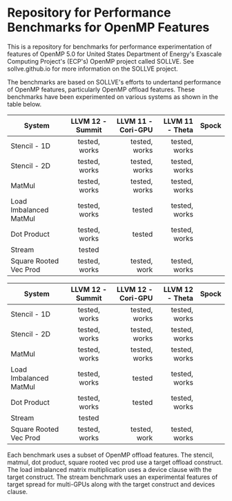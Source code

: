# Repository for Performance Benchmarks for OpenMP Features 
This is a repository for benchmarks for performance experimentation of features of OpenMP 5.0 for United States Department of Energy's Exascale Computing Project's (ECP's) OpenMP project called SOLLVE. See sollve.github.io for more information on the SOLLVE project. 

The benchmarks are based on SOLLVE's efforts to undertand performance of OpenMP features, particularly OpenMP offload features. These benchmarks have been experimented on various systems as shown in the table below. 


| System                           | LLVM 12 - Summit  | LLVM 11 - Cori-GPU | LLVM 11 - Theta   | Spock | 
|----------------------------------|:-----------------:|-----------------:|----------------------:|:------:|
| Stencil - 1D                     |   tested, works   |  tested, works   |   tested, works       |        |
| Stencil - 2D                     |   tested, works   |  tested, works   |   tested, works       |        | 
| MatMul                           |   tested, works   |  tested, works   |   tested, works       |        | 
| Load Imbalanced MatMul           |   tested, works   |  tested          |   tested, works       |        |
| Dot Product                      |   tested, works   |  tested          |   tested, works       |        | 
| Stream                           |   tested          |                  |                       |        | 
| Square Rooted Vec Prod           |   tested, works   |  tested, work    |   tested, works       |        |


| System                           | LLVM 12 - Summit  | LLVM 12 - Cori-GPU | LLVM 12 - Theta     | Spock | 
|----------------------------------|:-----------------:|-----------------:|----------------------:|:------:|
| Stencil - 1D                     |   tested, works   |  tested, works   |   tested, works       |        |
| Stencil - 2D                     |   tested, works   |  tested, works   |   tested, works       |        | 
| MatMul                           |   tested, works   |  tested, works   |   tested, works       |        | 
| Load Imbalanced MatMul           |   tested, works   |  tested          |   tested, works       |        |
| Dot Product                      |   tested, works   |  tested          |   tested, works       |        | 
| Stream                           |   tested          |                  |                       |        | 
| Square Rooted Vec Prod           |   tested, works   |  tested, work    |   tested, works       |        |


Each benchmark uses a subset of OpenMP offload features. The stencil, matmul, dot product, square rooted vec prod use a target offload construct. The load imbalanced matrix multiplication uses a device clause with the target construct. The stream benchmark uses an experimental features of target spread for multi-GPUs along with the target construct and devices clause. 
